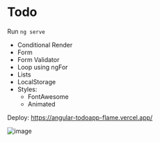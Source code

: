 # Todo

Run `ng serve` 

- Conditional Render
- Form
- Form Validator
- Loop using ngFor
- Lists
- LocalStorage
- Styles:
  - FontAwesome
  - Animated 

Deploy: https://angular-todoapp-flame.vercel.app/

![image](https://github.com/simonelopess/angular-todoapp/assets/11641279/f38b9427-178b-44d9-91b7-150678fc8e54)
